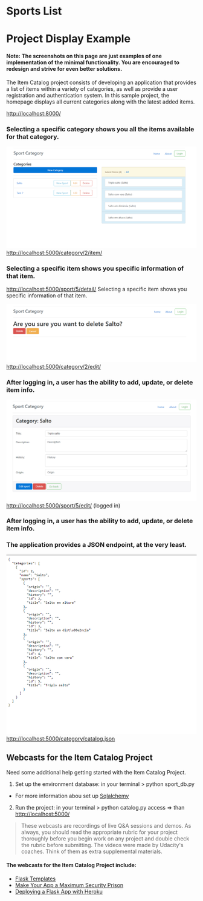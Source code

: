 # Sports List
# Project Display Example
#### Note: The screenshots on this page are just examples of one implementation of the minimal functionality. You are encouraged to redesign and strive for even better solutions.

The Item Catalog project consists of developing an application that provides a list of items within a variety of categories, as well as provide a user registration and authentication system.
In this sample project, the homepage displays all current categories along with the latest added items.

[http://localhost:8000/](http://localhost:8000/)
### Selecting a specific category shows you all the items available for that category.

![alt text](https://github.com/paulojr83/Sports-List/blob/master/8.PNG "all current categories")
[http://localhost:5000/category/2/item/](http://localhost:5000/category/2/item/)
### Selecting a specific item shows you specific information of that item.

[http://localhost:5000/sport/5/detail/](http://localhost:5000/sport/5/detail/)
Selecting a specific item shows you specific information of that item.

![alt text](https://github.com/paulojr83/Sports-List/blob/master/3.PNG "Json")
[http://localhost:5000/category/2/edit/](http://localhost:5000/category/2/edit/)
### After logging in, a user has the ability to add, update, or delete item info.

![alt text](https://github.com/paulojr83/Sports-List/blob/master/5.PNG "Json")
[http://localhost:5000/sport/5/edit/](http://localhost:5000/sport/5/edit/) (logged in)
### After logging in, a user has the ability to add, update, or delete item info.
### The application provides a JSON endpoint, at the very least.

![alt text](https://github.com/paulojr83/Sports-List/blob/master/7.PNG "Json")
[http://localhost:5000/category/catalog.json](http://localhost:5000/category/catalog.json)



## Webcasts for the Item Catalog Project
 Need some additional help getting started with the Item Catalog Project.
1. Set up the environment database: in your terminal > python sport_db.py 
 * For more information abou set up [Sqlalchemy](http://docs.sqlalchemy.org/en/latest/core/schema.html)

2. Run the project: in your terminal > python catalog.py access => than [http://localhost:5000/](http://localhost:5000/)

> These webcasts are recordings of live Q&A sessions and demos. As always, you should read the appropriate rubric for your project thoroughly before you begin work on any project and double check the rubric before submitting. The videos were made by Udacity's coaches. Think of them as extra supplemental materials.

#### The webcasts for the Item Catalog Project include:  
  * [Flask Templates](http://flask.pocoo.org/)
  * [Make Your App a Maximum Security Prison](https://pythonhosted.org/Flask-Security/)
  * [Deploying a Flask App with Heroku](https://www.youtube.com/watch?v=pmRT8QQLIqk)
  

